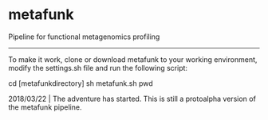 # metafunk
Pipeline for functional metagenomics profiling

----

To make it work, clone or download metafunk to your working environment, modify the settings.sh file and run the following script:

cd [metafunkdirectory]
sh metafunk.sh pwd

2018/03/22 | The adventure has started. This is still a protoalpha version of the metafunk pipeline.
